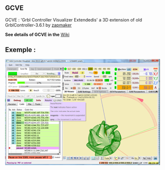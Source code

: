 GCVE
---

GCVE  : 'Grbl Controller Visualizer Extendedis' a 3D extension of old GrblController-3.6.1 
        by [zapmaker](https://github.com/zapmaker/GrblHoming)
        
        
**See details of GCVE in the**  [Wiki](<https://github.com/LETARTARE/GCV/wiki>)

## Exemple :
![GCV-19.05](https://github.com/LETARTARE/GCV/raw/Images/19.x/GCV-qt5-win32.png)
